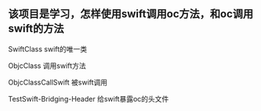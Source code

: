 ## 该项目是学习，怎样使用swift调用oc方法，和oc调用swift的方法

SwiftClass swift的唯一类
 
ObjcClass 调用swift方法

ObjcClassCallSwift 被swift调用

TestSwift-Bridging-Header 给swift暴露oc的头文件
